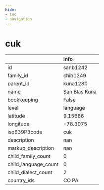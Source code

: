 ```yaml
---
hide:
- toc
- navigation
---
```

# cuk
|                      | info          |
|:---------------------|:--------------|
| id                   | sanb1242      |
| family_id            | chib1249      |
| parent_id            | kuna1280      |
| name                 | San Blas Kuna |
| bookkeeping          | False         |
| level                | language      |
| latitude             | 9.15686       |
| longitude            | -78.3075      |
| iso639P3code         | cuk           |
| description          | nan           |
| markup_description   | nan           |
| child_family_count   | 0             |
| child_language_count | 0             |
| child_dialect_count  | 2             |
| country_ids          | CO PA         |